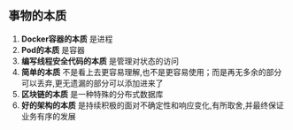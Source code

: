 ## 事物的本质
1. **Docker容器的本质** 是进程
2. **Pod的本质** 是容器
3. **编写线程安全代码的本质** 是管理对状态的访问
4. **简单的本质** 不是看上去更容易理解,也不是更容易使用；而是再无多余的部分可以丢弃,更无遗漏的部分可以添加进来了
5. **区块链的本质** 是一种特殊的分布式数据库
6. **好的架构的本质** 是持续积极的面对不确定性和响应变化,有所取舍,并最终保证业务有序的发展
